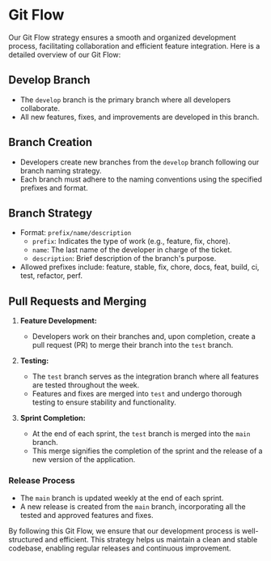 # Git Flow

Our Git Flow strategy ensures a smooth and organized development process,
facilitating collaboration and efficient feature integration. Here is a detailed
overview of our Git Flow:

## Develop Branch

- The `develop` branch is the primary branch where all developers collaborate.
- All new features, fixes, and improvements are developed in this branch.

## Branch Creation

- Developers create new branches from the `develop` branch following our branch
  naming strategy.
- Each branch must adhere to the naming conventions using the specified prefixes
  and format.

## Branch Strategy

- Format: `prefix/name/description`
  - `prefix`: Indicates the type of work (e.g., feature, fix, chore).
  - `name`: The last name of the developer in charge of the ticket.
  - `description`: Brief description of the branch's purpose.
- Allowed prefixes include: feature, stable, fix, chore, docs, feat, build, ci,
  test, refactor, perf.

## Pull Requests and Merging

1. **Feature Development:**
   - Developers work on their branches and, upon completion, create a pull
     request (PR) to merge their branch into the `test` branch.
2. **Testing:**

   - The `test` branch serves as the integration branch where all features are
     tested throughout the week.
   - Features and fixes are merged into `test` and undergo thorough testing to
     ensure stability and functionality.

3. **Sprint Completion:**
   - At the end of each sprint, the `test` branch is merged into the `main`
     branch.
   - This merge signifies the completion of the sprint and the release of a new
     version of the application.

### Release Process

- The `main` branch is updated weekly at the end of each sprint.
- A new release is created from the `main` branch, incorporating all the tested
  and approved features and fixes.

By following this Git Flow, we ensure that our development process is
well-structured and efficient. This strategy helps us maintain a clean and
stable codebase, enabling regular releases and continuous improvement.
